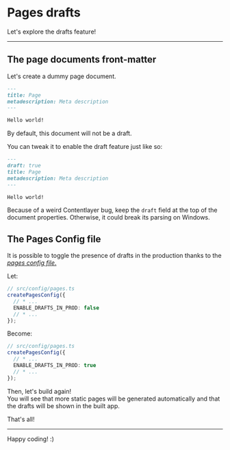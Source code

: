 # Pages drafts

Let's explore the drafts feature!

---

## The page documents front-matter

Let's create a dummy page document.

```markdown
---
title: Page
metadescription: Meta description
---

Hello world!
```

By default, this document will not be a draft.

You can tweak it to enable the draft feature just like so:

```markdown
---
draft: true
title: Page
metadescription: Meta description
---

Hello world!
```

Because of a weird Contentlayer bug, keep the `draft` field at the top of the document properties. Otherwise, it could break its parsing on Windows.

## The Pages Config file

It is possible to toggle the presence of drafts in the production thanks to the [_pages config file_.](/src/config/pages.ts)

Let:

```ts
// src/config/pages.ts
createPagesConfig({
  // * ...
  ENABLE_DRAFTS_IN_PROD: false
  // * ...
});
```

Become:

```ts
// src/config/pages.ts
createPagesConfig({
  // * ...
  ENABLE_DRAFTS_IN_PROD: true
  // * ...
});
```

Then, let's build again!  
You will see that more static pages will be generated automatically and that the drafts will be shown in the built app.

That's all!

---

Happy coding! :)
